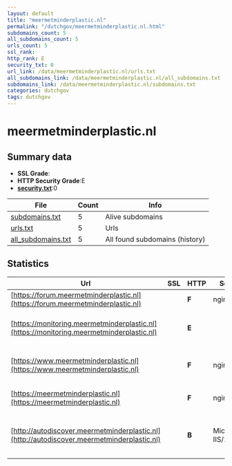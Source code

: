 ```yaml
---
layout: default
title: "meermetminderplastic.nl"
permalink: "/dutchgov/meermetminderplastic.nl.html"
subdomains_count: 5
all_subdomains_count: 5
urls_count: 5
ssl_rank: 
http_rank: E
security_txt: 0
url_link: /data/meermetminderplastic.nl/urls.txt
all_subdomains_link: /data/meermetminderplastic.nl/all_subdomains.txt
subdomains_link: /data/meermetminderplastic.nl/subdomains.txt
categories: dutchgov
tags: dutchgov
---
```



# meermetminderplastic.nl
## Summary data


 - **SSL Grade**:
 - **HTTP Security Grade**:E
 - **[security.txt](https://www.digitaleoverheid.nl/nieuws/standaard-security-txt-nu-verplicht-voor-overheid/)**:0


| File       | Count | Info |
|------------|-------|------|
|[subdomains.txt](/DutchGovScope/data/meermetminderplastic.nl/subdomains.txt)|5|Alive subdomains|
|[urls.txt](/DutchGovScope/data/meermetminderplastic.nl/urls.txt)|5|Urls|
|[all_subdomains.txt](/DutchGovScope/data/meermetminderplastic.nl/all_subdomains.txt)|5|All found subdomains (history)|


## Statistics


| Url | SSL | HTTP | Server | Cookie | HSTS | CORS | CTO | CSP | XFO | XXP | RP |FP| Tech |Title |
|--------|-------|-------|------|------|------|------|------|------|------|------|------|------|------|------|
|[https://forum.meermetminderplastic.nl](https://forum.meermetminderplastic.nl)| | **F**|nginx|:warning: | | | | | | | :white_check_mark: | |HSTS Nginx||
|[https://monitoring.meermetminderplastic.nl](https://monitoring.meermetminderplastic.nl)| | **E**|| | | | | | | | :white_check_mark: | |Azure HSTS Microsoft ASP.NET|Object moved|
|[https://www.meermetminderplastic.nl](https://www.meermetminderplastic.nl)| | **F**|nginx| | | | | | | | :white_check_mark: | |MailChimp Nginx PHP Pimcore|Meer met minder...|
|[https://meermetminderplastic.nl](https://meermetminderplastic.nl)| | **F**|nginx| | | | | | | | :white_check_mark: | |Nginx PHP Pimcore|Redirecting to h...|
|[http://autodiscover.meermetminderplastic.nl](http://autodiscover.meermetminderplastic.nl)| | **B**|Microsoft-IIS/10.0|:white_check_mark: |:white_check_mark: | | | | :white_check_mark: | :white_check_mark: | :white_check_mark: | |IIS:10.0 Microsoft ASP.NET Windows Server||

